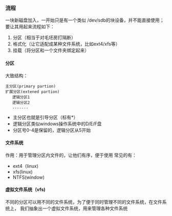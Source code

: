 ### 流程
一块新磁盘加入，一开始只是有一个类似 /dev/sdb的块设备，并不能直接使用；
要让其用起来流程如下：
1. 分区（相当于对毛坯房打隔断）
2. 格式化（让它适配成某种文件系统，比如ext4/xfs等）
3. 挂载（将分区和一个文件夹绑定起来）


#### 分区
大致结构：
```
主分区(primary partion)
扩展分区(extened partion)
   逻辑分区1
   逻辑分区2
   .......
```
- 主分区也就是引导分区（标有*）
- 逻辑分区类似windows操作系统中的D/E/F盘
- 分区号0-4是保留的，逻辑分区从5开始

#### 文件系统
作用：用于管理分区内文件的，让他们有序，便于使用
常见的有：
- ext4（linux)
- xfs(linux)
- NTFS(window)

#### 虚拟文件系统（vfs)
不同的分区可以用不同的文件系统，为了便于同时管理不同的文件系统，在文件系统上，
我们抽象出一个虚拟文件系统，用来管理各种文件系统


